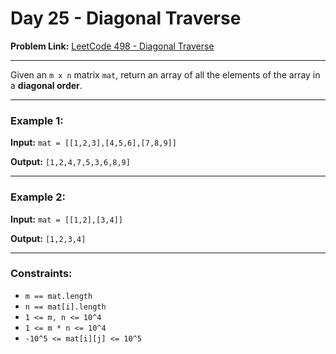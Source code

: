 # Day 25 - Diagonal Traverse
 
**Problem Link:** [LeetCode 498 - Diagonal Traverse](https://leetcode.com/problems/diagonal-traverse/)

---

Given an `m x n` matrix `mat`, return an array of all the elements of the array in a **diagonal order**.

---

### Example 1:

**Input:**
`mat = [[1,2,3],[4,5,6],[7,8,9]]`

**Output:**
`[1,2,4,7,5,3,6,8,9]`

---

### Example 2:

**Input:**
`mat = [[1,2],[3,4]]`

**Output:**
`[1,2,3,4]`

---

### Constraints:

* `m == mat.length`
* `n == mat[i].length`
* `1 <= m, n <= 10^4`
* `1 <= m * n <= 10^4`
* `-10^5 <= mat[i][j] <= 10^5`
